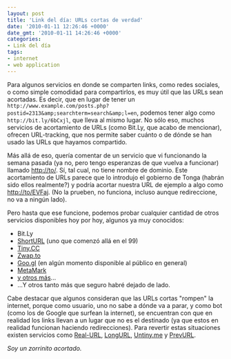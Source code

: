 ```yaml
---
layout: post
title: 'Link del día: URLs cortas de verdad'
date: '2010-01-11 12:26:46 +0000'
date_gmt: '2010-01-11 14:26:46 +0000'
categories:
- Link del día
tags:
- internet
- web application
---
```


Para algunos servicios en donde se comparten links, como redes sociales, o como simple comodidad para compartirlos, es muy útil que las URLs sean acortadas. Es decir, que en lugar de tener un `http://www.example.com/posts.php?postid=2313&amp;searchterm=search&amp;l=en`, podemos tener algo como `http://bit.ly/6bCxjl`, que lleva al mismo lugar. No sólo eso, muchos servicios de acortamiento de URLs (como Bit.Ly, que acabo de mencionar), ofrecen URL-tracking, que nos permite saber cuánto o de dónde se han usado las URLs que hayamos compartido.

Más allá de eso, quería comentar de un servicio que vi funcionando la semana pasada (ya no, pero tengo esperanzas de que vuelva a funcionar) llamado [http://to/](http://to/). Sí, tal cual, no tiene nombre de dominio. Este acortamiento de URLs parece que lo introdujo el gobierno de Tonga (habrán sido ellos realmente?) y podría acortar nuestra URL de ejemplo a algo como [http://to/EVFaj](http://to/EVFaj). (No la prueben, no funciona, incluso aunque redireccione, no va a ningún lado).

Pero hasta que ese funcione, podemos probar cualquier cantidad de otros servicios disponibles hoy por hoy, algunos ya muy conocidos:

- Bit.Ly
- [ShortURL](http://www.shorturl.com/) (uno que comenzó allá en el 99)
- [Tiny.CC](http://www.tiny.cc/)
- [Zwap.to](http://zwap.to/)
- [Goo.gl](http://goo.gl/) (en algún momento disponible al público en general)
- [MetaMark](http://metamark.net/)
- [y otros más](http://lists.econsultant.com/top-10-url-redirection-services.html)...
- ...Y otros tanto más que seguro habré dejado de lado.

Cabe destacar que algunos consideran que las URLs cortas "rompen" la internet, porque como usuario, uno no sabe a dónde va a parar, y como bot (como los de Google que surfean la internet), se encuentran con que en realidad los links llevan a un lugar que no es el destinado (ya que estos en realidad funcionan haciendo redirecciones). Para revertir estas situaciones existen servicios como [Real-URL](http://real-url.org/), [LongURL](http://www.longurlplease.com/), [Untiny.me](http://www.untiny.me/) y [PrevURL](http://www.prevurl.com/).

_Soy un zorrinito acortado._
